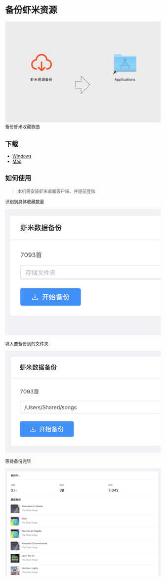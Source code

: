 # 备份虾米资源
![first](images/demo.png)
备份虾米收藏歌曲

## 下载
- [Windows](https://github.com/xiami2021/backup/raw/main/dist/%E8%99%BE%E7%B1%B3%E8%B5%84%E6%BA%90%E5%A4%87%E4%BB%BD%20Setup%200.0.2.exe)  
- [Mac](https://github.com/xiami2021/backup/raw/main/dist/虾米资源备份-0.0.2.dmg)

## 如何使用
> 本机需安装虾米桌面客户端、并提前登陆

识别到具体收藏数量

![first](first.png)

填入要备份到的文件夹

![second](second.png)

等待备份完毕

![wait](wait.png)


